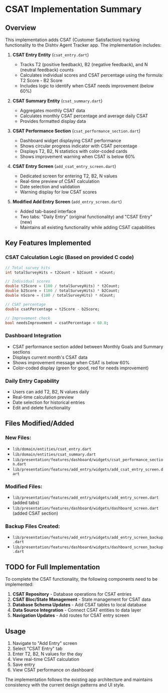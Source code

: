 # CSAT Implementation Summary

## Overview
This implementation adds CSAT (Customer Satisfaction) tracking functionality to the Dishtv Agent Tracker app. The implementation includes:

1. **CSAT Entry Entity** (`csat_entry.dart`)
   - Tracks T2 (positive feedback), B2 (negative feedback), and N (neutral feedback) counts
   - Calculates individual scores and CSAT percentage using the formula: T2 Score - B2 Score
   - Includes logic to identify when CSAT needs improvement (below 60%)

2. **CSAT Summary Entity** (`csat_summary.dart`)
   - Aggregates monthly CSAT data
   - Calculates monthly CSAT percentage and average daily CSAT
   - Provides formatted display data

3. **CSAT Performance Section** (`csat_performance_section.dart`)
   - Dashboard widget displaying CSAT performance
   - Shows circular progress indicator with CSAT percentage
   - Displays T2, B2, N statistics with color-coded cards
   - Shows improvement warning when CSAT is below 60%

4. **CSAT Entry Screen** (`add_csat_entry_screen.dart`)
   - Dedicated screen for entering T2, B2, N values
   - Real-time preview of CSAT calculation
   - Date selection and validation
   - Warning display for low CSAT scores

5. **Modified Add Entry Screen** (`add_entry_screen.dart`)
   - Added tab-based interface
   - Two tabs: "Daily Entry" (original functionality) and "CSAT Entry" (new)
   - Maintains all existing functionality while adding CSAT capabilities

## Key Features Implemented

### CSAT Calculation Logic (Based on provided C code)
```dart
// Total survey hits
int totalSurveyHits = t2Count + b2Count + nCount;

// Individual scores
double t2Score = (100 / totalSurveyHits) * t2Count;
double b2Score = (100 / totalSurveyHits) * b2Count;
double nScore = (100 / totalSurveyHits) * nCount;

// CSAT percentage
double csatPercentage = t2Score - b2Score;

// Improvement check
bool needsImprovement = csatPercentage < 60.0;
```

### Dashboard Integration
- CSAT performance section added between Monthly Goals and Summary sections
- Displays current month's CSAT data
- Shows improvement message when CSAT is below 60%
- Color-coded display (green for good, red for needs improvement)

### Daily Entry Capability
- Users can add T2, B2, N values daily
- Real-time calculation preview
- Date selection for historical entries
- Edit and delete functionality

## Files Modified/Added

### New Files:
- `lib/domain/entities/csat_entry.dart`
- `lib/domain/entities/csat_summary.dart`
- `lib/presentation/features/dashboard/widgets/csat_performance_section.dart`
- `lib/presentation/features/add_entry/widgets/add_csat_entry_screen.dart`

### Modified Files:
- `lib/presentation/features/add_entry/widgets/add_entry_screen.dart` (added tabs)
- `lib/presentation/features/dashboard/widgets/dashboard_screen.dart` (added CSAT section)

### Backup Files Created:
- `lib/presentation/features/add_entry/widgets/add_entry_screen_backup.dart`
- `lib/presentation/features/dashboard/widgets/dashboard_screen_backup.dart`

## TODO for Full Implementation
To complete the CSAT functionality, the following components need to be implemented:

1. **CSAT Repository** - Database operations for CSAT entries
2. **CSAT Bloc/State Management** - State management for CSAT data
3. **Database Schema Updates** - Add CSAT tables to local database
4. **Data Source Integration** - Connect CSAT entities to data layer
5. **Navigation Updates** - Add routes for CSAT entry screen

## Usage
1. Navigate to "Add Entry" screen
2. Select "CSAT Entry" tab
3. Enter T2, B2, N values for the day
4. View real-time CSAT calculation
5. Save entry
6. View CSAT performance on dashboard

The implementation follows the existing app architecture and maintains consistency with the current design patterns and UI style.

